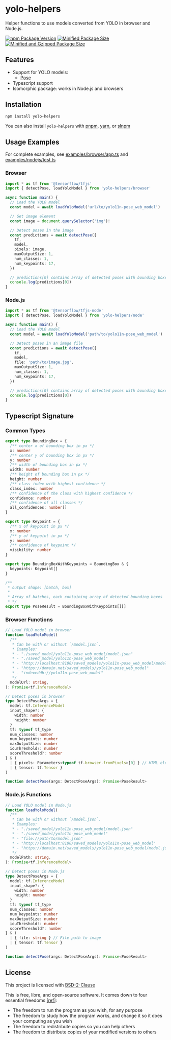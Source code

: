 # yolo-helpers

Helper functions to use models converted from YOLO in browser and Node.js.

[![npm Package Version](https://img.shields.io/npm/v/yolo-helpers)](https://www.npmjs.com/package/yolo-helpers)
[![Minified Package Size](https://img.shields.io/bundlephobia/min/yolo-helpers)](https://bundlephobia.com/package/yolo-helpers)
[![Minified and Gzipped Package Size](https://img.shields.io/bundlephobia/minzip/yolo-helpers)](https://bundlephobia.com/package/yolo-helpers)

## Features

- Support for YOLO models:
  - [Pose](https://docs.ultralytics.com/tasks/pose/)
- Typescript support
- Isomorphic package: works in Node.js and browsers

## Installation

```bash
npm install yolo-helpers
```

You can also install `yolo-helpers` with [pnpm](https://pnpm.io/), [yarn](https://yarnpkg.com/), or [slnpm](https://github.com/beenotung/slnpm)

## Usage Examples

For complete examples, see [examples/browser/app.ts](./examples/browser/app.ts) and [examples/nodejs/test.ts](./examples/nodejs/test.ts)

### Browser

```typescript
import * as tf from '@tensorflow/tfjs'
import { detectPose, loadYoloModel } from 'yolo-helpers/browser'

async function main() {
  // Load the YOLO model
  const model = await loadYoloModel('url/to/yolo11n-pose_web_model')

  // Get image element
  const image = document.querySelector('img')!

  // Detect poses in the image
  const predictions = await detectPose({
    tf,
    model,
    pixels: image,
    maxOutputSize: 1,
    num_classes: 1,
    num_keypoints: 17,
  })

  // predictions[0] contains array of detected poses with bounding boxes and keypoints
  console.log(predictions[0])
}
```

### Node.js

```typescript
import * as tf from '@tensorflow/tfjs-node'
import { detectPose, loadYoloModel } from 'yolo-helpers/node'

async function main() {
  // Load the YOLO model
  const model = await loadYoloModel('path/to/yolo11n-pose_web_model')

  // Detect poses in an image file
  const predictions = await detectPose({
    tf,
    model,
    file: 'path/to/image.jpg',
    maxOutputSize: 1,
    num_classes: 1,
    num_keypoints: 17,
  })

  // predictions[0] contains array of detected poses with bounding boxes and keypoints
  console.log(predictions[0])
}
```

## Typescript Signature

### Common Types

```typescript
export type BoundingBox = {
  /** center x of bounding box in px */
  x: number
  /** center y of bounding box in px */
  y: number
  /** width of bounding box in px */
  width: number
  /** height of bounding box in px */
  height: number
  /** class index with highest confidence */
  class_index: number
  /** confidence of the class with highest confidence */
  confidence: number
  /** confidence of all classes */
  all_confidences: number[]
}

export type Keypoint = {
  /** x of keypoint in px */
  x: number
  /** y of keypoint in px */
  y: number
  /** confidence of keypoint */
  visibility: number
}

export type BoundingBoxWithKeypoints = BoundingBox & {
  keypoints: Keypoint[]
}

/**
 * output shape: [batch, box]
 *
 * Array of batches, each containing array of detected bounding boxes
 * */
export type PoseResult = BoundingBoxWithKeypoints[][]
```

### Browser Functions

```typescript
// Load YOLO model in browser
function loadYoloModel(
  /**
   * Can be with or without `/model.json`.
   * Examples:
   * - "./saved_model/yolo11n-pose_web_model/model.json"
   * - "./saved_model/yolo11n-pose_web_model"
   * - "http://localhost:8100/saved_models/yolo11n-pose_web_model/model.json"
   * - "https://domain.net/saved_models/yolo11n-pose_web_model"
   * - "indexeddb://yolo11n-pose_web_model"
   */
  modelUrl: string,
): Promise<tf.InferenceModel>

// Detect poses in browser
type DetectPoseArgs = {
  model: tf.InferenceModel
  input_shape?: {
    width: number
    height: number
  }
  tf: typeof tf_type
  num_classes: number
  num_keypoints: number
  maxOutputSize: number
  iouThreshold?: number
  scoreThreshold?: number
} & (
  | { pixels: Parameters<typeof tf.browser.fromPixels>[0] } // HTML elements like Image, Canvas, Video
  | { tensor: tf.Tensor }
)

function detectPose(args: DetectPoseArgs): Promise<PoseResult>
```

### Node.js Functions

```typescript
// Load YOLO model in Node.js
function loadYoloModel(
  /**
   * Can be with or without `/model.json`.
   * Examples:
   * - "./saved_model/yolo11n-pose_web_model/model.json"
   * - "./saved_model/yolo11n-pose_web_model"
   * - "file://path/to/model.json"
   * - "http://localhost:8100/saved_models/yolo11n-pose_web_model"
   * - "https://domain.net/saved_models/yolo11n-pose_web_model/model.json"
   */
  modelPath: string,
): Promise<tf.InferenceModel>

// Detect poses in Node.js
type DetectPoseArgs = {
  model: tf.InferenceModel
  input_shape?: {
    width: number
    height: number
  }
  tf: typeof tf_type
  num_classes: number
  num_keypoints: number
  maxOutputSize: number
  iouThreshold?: number
  scoreThreshold?: number
} & (
  | { file: string } // File path to image
  | { tensor: tf.Tensor }
)

function detectPose(args: DetectPoseArgs): Promise<PoseResult>
```

## License

This project is licensed with [BSD-2-Clause](./LICENSE)

This is free, libre, and open-source software. It comes down to four essential freedoms [[ref]](https://seirdy.one/2021/01/27/whatsapp-and-the-domestication-of-users.html#fnref:2):

- The freedom to run the program as you wish, for any purpose
- The freedom to study how the program works, and change it so it does your computing as you wish
- The freedom to redistribute copies so you can help others
- The freedom to distribute copies of your modified versions to others
